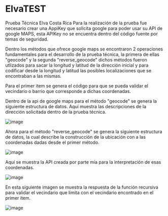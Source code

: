 # ElvaTEST
Prueba Técnica Elva Costa Rica
Para la realización de la prueba fue necesario crear una AppiKey que solicita google para poder usar su API de google MAPS, esta APIKey no se encuentra dentro del código fuente por temas de seguridad.

Dentro los métodos que ofrece google maps se encontraron 2 operaciones fundamentales para el desarrollo de la prueba técnica, la primera de ellas "geocode" y la segunda "reverse_geocode" 
dichos métodos fueron utlizados para sacar la longitud y latitud de la dirección inicial y para codificar desde la longitud y latitud las posibles localizaciones que se encontraban a las mismas.

Para el primer item se genera el código para que se pueda validar el vecindario o barrio que corresponde a dichas coordenadas.

Dentro de la api de google maps para el método "geocode" se genera la siguiente estructura de datos. 
Aquí muestra las descripciones de la dirección solicitada dentro de la prueba técnica.

![image](https://github.com/ssolanoP/ElvaTEST/assets/140436208/0cf3ff2c-caff-49d4-b0f0-0b5589c99bce)


Ahora para el método "reverse_geocode" se genera la siguiente estructura de datos, la cual describe la construcción de la ubicación con a las coordenadas dadas desde el primer método.

![image](https://github.com/ssolanoP/ElvaTEST/assets/140436208/7b74cb0a-e88a-4af7-9f30-ac9d0689c7e9)


Aquí se muestra la API creada por parte mía para la interpretación de esas coordenadas.

![image](https://github.com/ssolanoP/ElvaTEST/assets/140436208/f6447bae-222e-4eab-a994-efd253281231)


En esta siguiente imagen se muestra la respuesta de la función recursiva para validar el vecindario que limita con el vecindario encontrado en el primer item.

![image](https://github.com/ssolanoP/ElvaTEST/assets/140436208/cccec416-25d0-4117-9fb1-b2efa2a85dd8)


